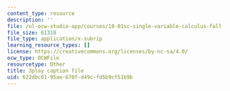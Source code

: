 ```yaml
---
content_type: resource
description: ''
file: /ol-ocw-studio-app/courses/18-01sc-single-variable-calculus-fall-2010/622dbc0195ae670fd49cfd5b9cf51b9b_eHJuAByQf5A.srt
file_size: 61318
file_type: application/x-subrip
learning_resource_types: []
license: https://creativecommons.org/licenses/by-nc-sa/4.0/
ocw_type: OCWFile
resourcetype: Other
title: 3play caption file
uid: 622dbc01-95ae-670f-d49c-fd5b9cf51b9b
---
```

